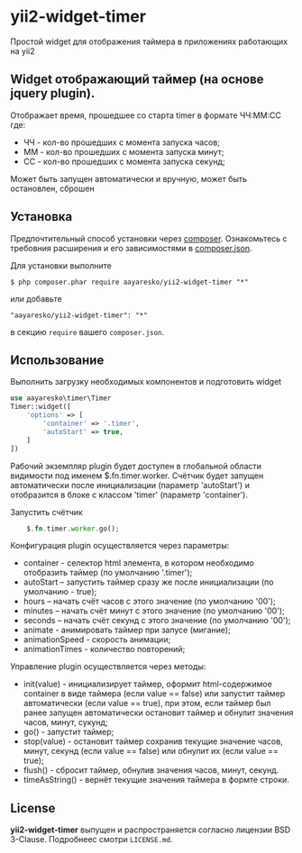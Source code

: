 # yii2-widget-timer
Простой widget для отображения таймера в приложениях работающих на yii2

## Widget отображающий таймер (на основе jquery plugin).

Отображает время, прошедшее со старта timer в формате ЧЧ:ММ:СС где:
* ЧЧ - кол-во прошедших с момента запуска часов;
* ММ - кол-во прошедших с момента запуска минут;
* CC - кол-во прошедших с момента запуска секунд;

Может быть запущен автоматически и вручную, может быть остановлен, сброшен

## Установка

Предпочтительный способ установки через [composer](http://getcomposer.org/download/). Ознакомьтесь с требовния расширения и его зависимостями в [composer.json](https://github.com/aayaresko/yii2-widget-timer/blob/master/composer.json).

Для установки выполните
```
$ php composer.phar require aayaresko/yii2-widget-timer "*"
```
или добавьте
```
"aayaresko/yii2-widget-timer": "*"
```
в секцию ```require``` вашего `composer.json`.

## Использование

Выполнить загрузку необходимых компонентов и подготовить widget

```php
use aayaresko\timer\Timer
Timer::widget([
    'options' => [
        'container' => '.timer',
        'autoStart' => true,
    ]
])
```

Рабочий экземпляр plugin будет доступен в глобальной области видимости под именем $.fn.timer.worker.
Счётчик будет запущен автоматически после инициализации (параметр 'autoStart') и отобразится в блоке с классом 'timer' (параметр 'container').

Запустить счётчик

```php
    $.fn.timer.worker.go();
```

Конфигурация plugin осуществляется через параметры:
* container - селектор html элемента, в котором необходимо отобразить таймер (по умолчанию '.timer');
* autoStart – запустить таймер сразу же после инициализации (по умолчанию - true);
* hours – начать счёт часов с этого значение (по умолчанию '00');
* minutes – начать счёт минут с этого значение (по умолчанию '00');
* seconds – начать счёт секунд с этого значение (по умолчанию '00');
* animate - анимировать таймер при запусе (мигание);
* animationSpeed - скорость анимации;
* animationTimes - количество повторений;

Управление plugin осуществляется через методы:
* init(value) - инициализирует таймер, оформит html-содержимое container в виде таймера (если value == false) или запустит таймер автоматически (если value == true), при этом, если таймер был ранее запущен автоматически остановит таймер и обнулит значения часов, минут, сукунд;
* go() - запустит таймер;
* stop(value) - остановит таймер сохранив текущие значение часов, минут, секунд (если value == false) или обнулит их (если value == true);
* flush() - сбросит таймер, обнулив значения часов, минут, секунд.
* timeAsString() - вернёт текущие значения таймера в формте строки.

## License
**yii2-widget-timer** выпущен и распространяется согласно лицензии BSD 3-Clause. Подробнеес смотри `LICENSE.md`.
